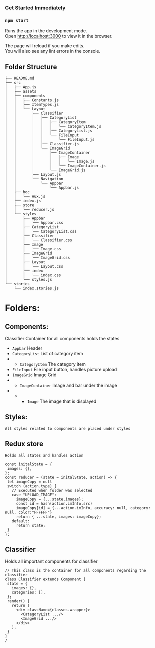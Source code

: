 ### Get Started Immediately

### `npm start`
Runs the app in the development mode.<br>
Open [http://localhost:3000](http://localhost:3000) to view it in the browser.

The page will reload if you make edits.<br>
You will also see any lint errors in the console.


## Folder Structure

```
├── README.md
├── src
│   ├── App.js
│   ├── assets
│   ├── components
│   │   ├── Constants.js
│   │   ├── ItemTypes.js
│   │   └── Layout
│   │       ├── Classifier
│   │       │   ├── CategoryList
│   │       │   │   ├── CategoryItem
│   │       │   │   │   └── CategoryItem.js
│   │       │   │   ├── CategoryList.js
│   │       │   │   └── FileInput
│   │       │   │       └── FileInput.js
│   │       │   ├── Classifier.js
│   │       │   └── ImageGrid
│   │       │       ├── ImageContainer
│   │       │       │   ├── Image
│   │       │       │   │   └── Image.js
│   │       │       │   └── ImageContainer.js
│   │       │       └── ImageGrid.js
│   │       ├── Layout.js
│   │       └── Navigation
│   │           └── Appbar
│   │               └── Appbar.js
│   ├── hoc
│   │   └── Aux.js
│   ├── index.js
│   ├── store
│   │   └── reducer.js
│   └── styles
│       ├── Appbar
│       │   └── Appbar.css
│       ├── CategoryList
│       │   └── CategoryList.css
│       ├── Classifier
│       │   └── Classifier.css
│       ├── Image
│       │   └── Image.css
│       ├── ImageGrid
│       │   └── ImageGrid.css
│       ├── Layout
│       │   └── Layout.css
│       ├── index
│       │   └── index.css
│       └── styles.js
└── stories
    └── index.stories.js
```
# Folders:

## Components:
Classifier Container for all components holds the states
* `Appbar` Header
* `CategoryList` List of category item
* *  `CategoryItem` The category item
* `FileInput` File input button, handles picture upload
* `ImageGrid` Image Grid 
* * `ImageContainer` Image and bar under the image
* * * `Image` The image that is displayed

## Styles:
`All styles related to components are placed under styles`

## Redux store
`Holds all states and handles action`
 ``` \*
const initalState = {
  images: {},
};
const reducer = (state = initalState, action) => {
  let imageCopy = null
  switch (action.type) {
    // Executed when folder was selected
    case "UPLOAD_IMAGE":
      imageCopy = {...state.images};
      const id = hash(action.imInfo.src)
      imageCopy[id] = {...action.imInfo, accuracy: null, category: null, color:"FFFFFF"}
      return { ...state, images: imageCopy};
    default:
      return state;
  }
};
 ```
 
## Classifier 
Holds all important components for classifier
 ```
// This class is the container for all components regarding the classifier
class Classifier extends Component {
  state = {
    images: {},
    categories: [],
  };
  render() {
    return (
      <div className={classes.wrapper}>
        <CategoryList .../>
        <ImageGrid .../>
      </div>
    );
  }
}
/
 ```